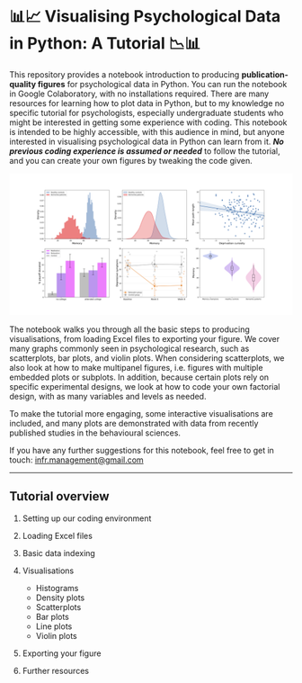 # 📊📈 Visualising Psychological Data in Python: A Tutorial 📉📊

This repository provides a notebook introduction to producing **publication-quality figures** for psychological data in Python. You can run the notebook in Google Colaboratory, with no installations required. There are many resources for learning how to plot data in Python, but to my knowledge no specific tutorial for psychologists, especially undergraduate students who might be interested in getting some experience with coding. This notebook is intended to be highly accessible, with this audience in mind, but anyone interested in visualising psychological data in Python can learn from it. ***No previous coding experience is assumed or needed*** to follow the tutorial, and you can create your own figures by tweaking the code given.

![](https://github.com/FrancescoInnocenti/Visualising_Psychological_Data_in_Python/blob/main/figures/combined_plots_figure.png)

The notebook walks you through all the basic steps to producing visualisations, from loading Excel files to exporting your figure. We cover many graphs commonly seen in psychological research, such as scatterplots, bar plots, and violin plots. When considering scatterplots, we also look at how to make multipanel figures, i.e. figures with multiple embedded plots or subplots. In addition, because certain plots rely on specific experimental designs, we look at how to code your own factorial design, with as many variables and levels as needed.

To make the tutorial more engaging, some interactive visualisations are included, and many plots are demonstrated with data from recently published studies in the behavioural sciences.

If you have any further suggestions for this notebook, feel free to get in touch: infr.management@gmail.com

---
## Tutorial overview

1. Setting up our coding environment
2. Loading Excel files
3. Basic data indexing
4. Visualisations

   * Histograms
   * Density plots
   * Scatterplots
   * Bar plots
   * Line plots
   * Violin plots

5. Exporting your figure
6. Further resources
